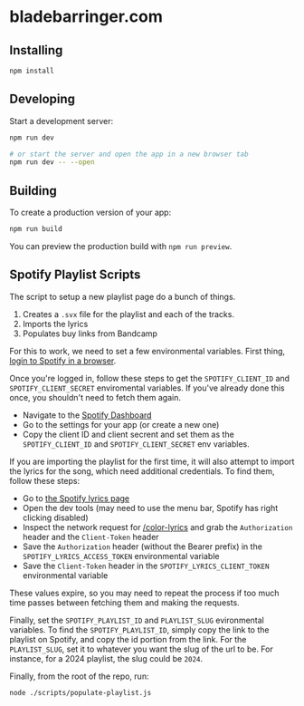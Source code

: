 # bladebarringer.com

## Installing

```bash
npm install
```

## Developing

Start a development server:

```bash
npm run dev

# or start the server and open the app in a new browser tab
npm run dev -- --open
```

## Building

To create a production version of your app:

```bash
npm run build
```

You can preview the production build with `npm run preview`.

## Spotify Playlist Scripts

The script to setup a new playlist page do a bunch of things.

1. Creates a `.svx` file for the playlist and each of the tracks.
1. Imports the lyrics
1. Populates buy links from Bandcamp

For this to work, we need to set a few environmental variables. First thing, [login to Spotify in a browser](https://spotify.com/login).

Once you're logged in, follow these steps to get the `SPOTIFY_CLIENT_ID` and `SPOTIFY_CLIENT_SECRET` enviromental variables. If you've already done this once, you shouldn't need to fetch them again.

- Navigate to the [Spotify Dashboard](https://developer.spotify.com/dashboard)
- Go to the settings for your app (or create a new one)
- Copy the client ID and client secrent and set them as the `SPOTIFY_CLIENT_ID` and `SPOTIFY_CLIENT_SECRET` env variables.

If you are importing the playlist for the first time, it will also attempt to import the lyrics for the song, which need additional credentials. To find them, follow these steps:

- Go to [the Spotify lyrics page](https://open.spotify.com/lyrics)
- Open the dev tools (may need to use the menu bar, Spotify has right clicking disabled)
- Inspect the network request for [/color-lyrics](https://spclient.wg.spotify.com/color-lyrics) and grab the `Authorization` header and the `Client-Token` header
- Save the `Authorization` header (without the Bearer prefix) in the `SPOTIFY_LYRICS_ACCESS_TOKEN` environmental variable
- Save the `Client-Token` header in the `SPOTIFY_LYRICS_CLIENT_TOKEN` environmental variable

These values expire, so you may need to repeat the process if too much time passes between fetching them and making the requests.

Finally, set the `SPOTIFY_PLAYLIST_ID` and `PLAYLIST_SLUG` evironmental variables. To find the `SPOTIFY_PLAYLIST_ID`, simply copy the link to the playlist on Spotify, and copy the id portion from the link. For the `PLAYLIST_SLUG`, set it to whatever you want the slug of the url to be. For instance, for a 2024 playlist, the slug could be `2024`.

Finally, from the root of the repo, run:

```bash
node ./scripts/populate-playlist.js
```
